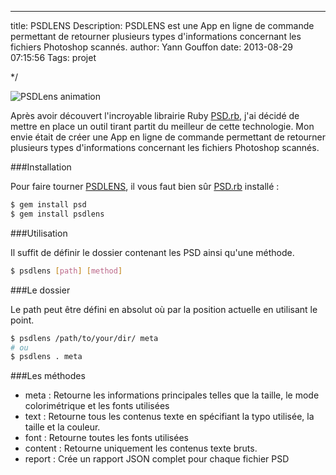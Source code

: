 ---
title: PSDLENS
Description: PSDLENS est une App en ligne de commande permettant de retourner plusieurs types d'informations concernant les fichiers Photoshop scannés.
  author: Yann Gouffon
  date: 2013-08-29 07:15:56
  Tags: projet

*/

![PSDLens animation](http://staging.yago.io/content/images/micro-white.gif)

Après avoir découvert l'incroyable librairie Ruby [PSD.rb](http://cosmos.layervault.com/psdrb.html), j'ai décidé de mettre en place un outil tirant partit du meilleur de cette technologie. Mon envie était de créer une App en ligne de commande permettant de retourner plusieurs types d'informations concernant les fichiers Photoshop scannés.

###Installation

Pour faire tourner [PSDLENS](https://github.com/Yago31/psdlens), il vous faut bien sûr [PSD.rb](http://cosmos.layervault.com/psdrb.html) installé :

```bash
$ gem install psd
$ gem install psdlens
```

###Utilisation

Il suffit de définir le dossier contenant les PSD ainsi qu'une méthode.

```bash
$ psdlens [path] [method]
```

###Le dossier

Le path peut être défini en absolut où par la position actuelle en utilisant le point.

```bash
$ psdlens /path/to/your/dir/ meta
# ou
$ psdlens . meta
```

###Les méthodes

* meta : Retourne les informations principales telles que la taille, le mode colorimétrique et les fonts utilisées
* text : Retourne tous les contenus texte en spécifiant la typo utilisée, la taille et la couleur.
* font : Retourne toutes les fonts utilisées
* content : Retourne uniquement les contenus texte bruts.
* report : Crée un rapport JSON complet pour chaque fichier PSD
